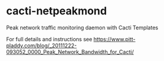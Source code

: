 # cacti-netpeakmond
Peak network traffic monitoring daemon with Cacti Templates

For full details and instructions see https://www.pitt-pladdy.com/blog/_20111222-093052_0000_Peak_Network_Bandwidth_for_Cacti/
